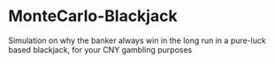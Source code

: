 # MonteCarlo-Blackjack
Simulation on why the banker always win in the long run in a pure-luck based blackjack, for your CNY gambling purposes
